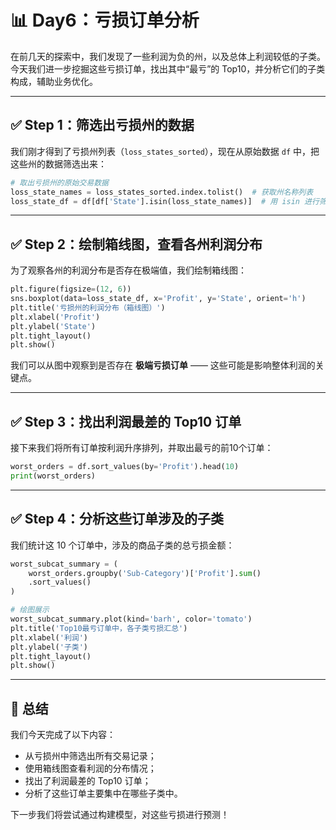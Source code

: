 
# 📊 Day6：亏损订单分析

在前几天的探索中，我们发现了一些利润为负的州，以及总体上利润较低的子类。今天我们进一步挖掘这些亏损订单，找出其中“最亏”的 Top10，并分析它们的子类构成，辅助业务优化。

---

## ✅ Step 1：筛选出亏损州的数据

我们刚才得到了亏损州列表（`loss_states_sorted`），现在从原始数据 `df` 中，把这些州的数据筛选出来：

```python
# 取出亏损州的原始交易数据
loss_state_names = loss_states_sorted.index.tolist()  # 获取州名称列表
loss_state_df = df[df['State'].isin(loss_state_names)]  # 用 isin 进行筛选
```

---

## ✅ Step 2：绘制箱线图，查看各州利润分布

为了观察各州的利润分布是否存在极端值，我们绘制箱线图：

```python
plt.figure(figsize=(12, 6))
sns.boxplot(data=loss_state_df, x='Profit', y='State', orient='h')
plt.title('亏损州的利润分布（箱线图）')
plt.xlabel('Profit')
plt.ylabel('State')
plt.tight_layout()
plt.show()
```

我们可以从图中观察到是否存在 **极端亏损订单** —— 这些可能是影响整体利润的关键点。

---

## ✅ Step 3：找出利润最差的 Top10 订单

接下来我们将所有订单按利润升序排列，并取出最亏的前10个订单：

```python
worst_orders = df.sort_values(by='Profit').head(10)
print(worst_orders)
```

---

## ✅ Step 4：分析这些订单涉及的子类

我们统计这 10 个订单中，涉及的商品子类的总亏损金额：

```python
worst_subcat_summary = (
    worst_orders.groupby('Sub-Category')['Profit'].sum()
    .sort_values()
)

# 绘图展示
worst_subcat_summary.plot(kind='barh', color='tomato')
plt.title('Top10最亏订单中，各子类亏损汇总')
plt.xlabel('利润')
plt.ylabel('子类')
plt.tight_layout()
plt.show()
```

---

## 📝 总结

我们今天完成了以下内容：

- 从亏损州中筛选出所有交易记录；
- 使用箱线图查看利润的分布情况；
- 找出了利润最差的 Top10 订单；
- 分析了这些订单主要集中在哪些子类中。

下一步我们将尝试通过构建模型，对这些亏损进行预测！

